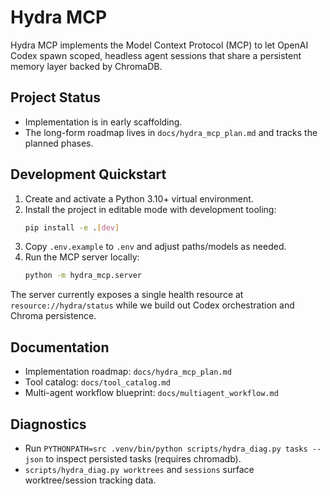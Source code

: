 # Hydra MCP

Hydra MCP implements the Model Context Protocol (MCP) to let OpenAI Codex spawn scoped,
headless agent sessions that share a persistent memory layer backed by ChromaDB.

## Project Status
- Implementation is in early scaffolding.
- The long-form roadmap lives in `docs/hydra_mcp_plan.md` and tracks the planned phases.

## Development Quickstart
1. Create and activate a Python 3.10+ virtual environment.
2. Install the project in editable mode with development tooling:
   ```bash
   pip install -e .[dev]
   ```
3. Copy `.env.example` to `.env` and adjust paths/models as needed.
4. Run the MCP server locally:
   ```bash
   python -m hydra_mcp.server
   ```

The server currently exposes a single health resource at `resource://hydra/status` while
we build out Codex orchestration and Chroma persistence.

## Documentation
- Implementation roadmap: `docs/hydra_mcp_plan.md`
- Tool catalog: `docs/tool_catalog.md`
- Multi-agent workflow blueprint: `docs/multiagent_workflow.md`

## Diagnostics
- Run `PYTHONPATH=src .venv/bin/python scripts/hydra_diag.py tasks --json` to inspect persisted tasks (requires chromadb).
- `scripts/hydra_diag.py worktrees` and `sessions` surface worktree/session tracking data.

